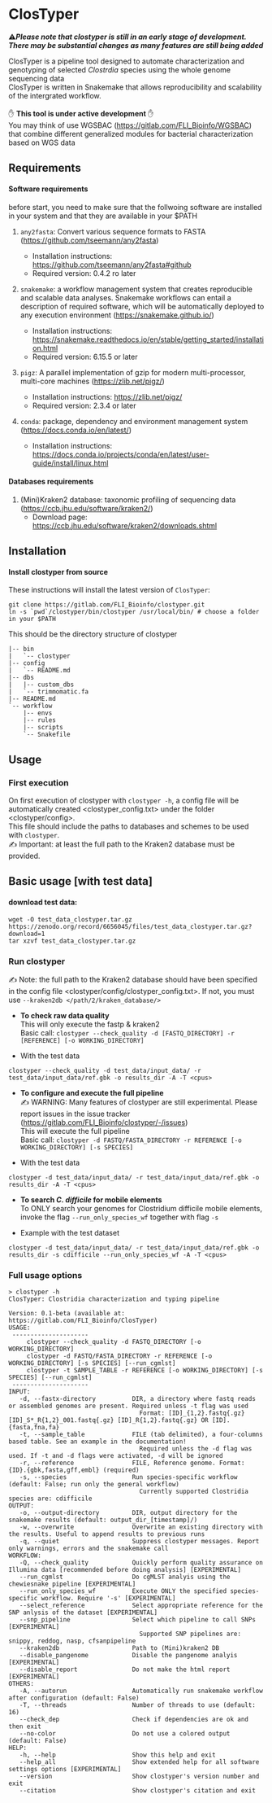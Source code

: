 # ClosTyper   

:warning:__*Please note that clostyper is still in an early stage of development. There may be substantial changes as many features are still being added*__     
   
ClosTyper is a pipeline tool designed to automate characterization and genotyping of selected _Clostrdia_ species using the whole genome sequencing data   
ClosTyper is written in Snakemake that allows reproducibility and scalability of the intergrated workflow. <br><br>
&#9995; **This tool is under active development** &#9995;   
You may think of use WGSBAC (https://gitlab.com/FLI_Bioinfo/WGSBAC) that combine different generalized modules for bacterial characterization based on WGS data  

## Requirements 
####  Software requirements
before start, you need to make sure that the follwoing software are installed in your system and that they are available in your $PATH 
1.  `any2fasta`: Convert various sequence formats to FASTA  (https://github.com/tseemann/any2fasta)   
    - Installation instructions: https://github.com/tseemann/any2fasta#github 
    - Required version: 0.4.2 ro later   
    
2.  `snakemake`: a workflow management system that creates reproducible and scalable data analyses. Snakemake workflows can entail a description of required software, which will be automatically deployed to any execution environment (https://snakemake.github.io/)
    - Installation instructions: https://snakemake.readthedocs.io/en/stable/getting_started/installation.html 
    - Required version: 6.15.5 or later    

3. `pigz`: A parallel implementation of gzip for modern multi-processor, multi-core machines (https://zlib.net/pigz/)
    - Installation instructions: https://zlib.net/pigz/
    - Required version: 2.3.4 or later    

4. `conda`: package, dependency and environment management system (https://docs.conda.io/en/latest/) 
    - Installation instructions: https://docs.conda.io/projects/conda/en/latest/user-guide/install/linux.html

####   Databases requirements
1. (Mini)Kraken2 database: taxonomic profiling of sequencing data (https://ccb.jhu.edu/software/kraken2/)
    - Download page: https://ccb.jhu.edu/software/kraken2/downloads.shtml

## Installation
#### Install clostyper from source 
These instructions will install the latest version of `ClosTyper`:

```
git clone https://gitlab.com/FLI_Bioinfo/clostyper.git  
ln -s `pwd`/clostyper/bin/clostyper /usr/local/bin/ # choose a folder in your $PATH

```  
This should be the directory structure of clostyper   

```
|-- bin
|   `-- clostyper
|-- config
|   `-- README.md
|-- dbs
|   |-- custom_dbs
|   `-- trimmomatic.fa
|-- README.md
`-- workflow
    |-- envs
    |-- rules
    |-- scripts
    `-- Snakefile
```

## Usage
### First execution 

On first execution of clostyper with `clostyper -h`, a config file will be automatically created <clostyper_config.txt> under the folder <clostyper/config>.   
This file should include the paths to databases and schemes to be used with `clostyper`.    
 &#9997; Important: at least the full path to the Kraken2 database must be provided.

## Basic usage [with test data]

#### download test data: 
```
wget -O test_data_clostyper.tar.gz https://zenodo.org/record/6656045/files/test_data_clostyper.tar.gz?download=1 
tar xzvf test_data_clostyper.tar.gz 
```
### Run clostyper 
&#9997; Note: the full path to the Kraken2 database should have been specified in the config file <clostyper/config/clostyper_config.txt>. If not, you must use `--kraken2db </path/2/kraken_database/>`
* **To check raw data quality**  
This will only execute the fastp & kraken2    
Basic call: `clostyper --check_quality -d [FASTQ_DIRECTORY] -r [REFERENCE] [-o WORKING_DIRECTORY] `      
- With the test data    
```
clostyper --check_quality -d test_data/input_data/ -r test_data/input_data/ref.gbk -o results_dir -A -T <cpus> 
```

* **To configure and execute the full pipeline**    
  &#9997; WARNING: Many features of clostyper are still experimental. Please report issues in the issue tracker (https://gitlab.com/FLI_Bioinfo/clostyper/-/issues)  
This will execute the full pipeline    
Basic call: `clostyper -d FASTQ/FASTA_DIRECTORY -r REFERENCE [-o WORKING_DIRECTORY] [-s SPECIES]`     
- With the test data     
```
clostyper -d test_data/input_data/ -r test_data/input_data/ref.gbk -o results_dir -A -T <cpus> 
```
* **To search _C. difficile_ for mobile elements**   
To ONLY search your genomes for Clostridium difficile mobile elements, invoke the flag `--run_only_species_wf` together with flag `-s`    
- Example with the test dataset
```
clostyper -d test_data/input_data/ -r test_data/input_data/ref.gbk -o results_dir -s cdifficile --run_only_species_wf -A -T <cpus>
```

### Full usage options 
```
> clostyper -h
ClosTyper: Clostridia characterization and typing pipeline

Version: 0.1-beta (available at: https://gitlab.com/FLI_Bioinfo/ClosTyper)
USAGE:
 ---------------------
     clostyper --check_quality -d FASTQ_DIRECTORY [-o WORKING_DIRECTORY]
     clostyper -d FASTQ/FASTA_DIRECTORY -r REFERENCE [-o WORKING_DIRECTORY] [-s SPECIES] [--run_cgmlst]
     clostyper -t SAMPLE_TABLE -r REFERENCE [-o WORKING_DIRECTORY] [-s SPECIES] [--run_cgmlst]
 ---------------------
INPUT:
   -d, --fastx-directory          DIR, a directory where fastq reads or assembled genomes are present. Required unless -t flag was used
                                    Format: [ID]_{1,2}.fastq{.gz} [ID]_S*_R{1,2}_001.fastq{.gz} [ID]_R{1,2}.fastq{.gz} OR [ID].{fasta,fna,fa}
   -t, --sample_table             FILE (tab delimited), a four-columns based table. See an example in the documentation!
                                    Required unless the -d flag was used. If -t and -d flags were activated, -d will be ignored
   -r, --reference                FILE, Reference genome. Format: {ID}.{gbk,fasta,gff,embl} (required)
   -s, --species                  Run species-specific workflow (default: False; run only the general workflow)
                                    Currently supported Clostridia species are: cdifficile
OUTPUT:
   -o, --output-directory         DIR, output directory for the snakemake results (default: output_dir_[timestamp]/)
   -w, --overwrite                Overwrite an existing directory with the results. Useful to append results to previous runs
   -q, --quiet                    Suppress clostyper messages. Report only warnings, errors and the snakemake call
WORKFLOW:
   -Q, --check_quality            Quickly perform quality assurance on Illumina data [recommended before doing analysis] [EXPERIMENTAL]
   --run_cgmlst                   Do cgMLST analyis using the chewiesnake pipeline [EXPERIMENTAL]
   --run_only_species_wf          Execute ONLY the specified species-specific workflow. Require '-s' [EXPERIMENTAL]
   --select_reference             Select appropriate reference for the SNP anlysis of the dataset [EXPERIMENTAL]
   --snp_pipeline                 Select which pipeline to call SNPs [EXPERIMENTAL]
                                    Supported SNP pipelines are: snippy, reddog, nasp, cfsanpipeline
   --kraken2db                    Path to (Mini)kraken2 DB
   --disable_pangenome            Disable the pangenome analyis [EXPERIMENTAL]
   --disable_report               Do not make the html report [EXPERIMENTAL]
OTHERS:
   -A, --autorun                  Automatically run snakemake workflow after configuration (default: False)
   -T, --threads                  Number of threads to use (default: 16)
   --check_dep                    Check if dependencies are ok and then exit
   --no-color                     Do not use a colored output (default: False)
HELP:
   -h, --help                     Show this help and exit
   --help_all                     Show extended help for all software settings options [EXPERIMENTAL]
   --version                      Show clostyper's version number and exit
   --citation                     Show clostyper's citation and exit

```
